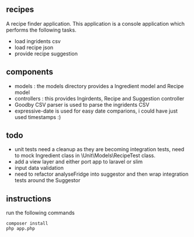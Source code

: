 ## recipes

A recipe finder application. This application is a console application which performs the following tasks.
- load ingridents csv
- load recipe json
- provide recipe suggestion

## components

- models : the models directory provides a Ingredient model and Recipe model
- controllers : this provides Ingirdents, Recipe and Suggestion controller
- Goodby CSV parser is used to parse the ingridents CSV
- expressive-date is used for easy date comparions, i could have just used timestamps :)

## todo
- unit tests need a cleanup as they are becoming integration tests, need to mock Ingredient class in \Unit\Models\RecipeTest class.
- add a view layer and either port app to laravel or slim
- input data validation
- need to refactor analyseFridge into suggestor and then wrap integration tests around the Suggestor

## instructions

run the following commands

```
composer install
php app.php
```
